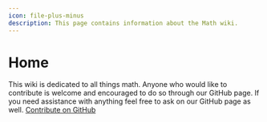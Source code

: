 ```yaml
---
icon: file-plus-minus
description: This page contains information about the Math wiki.
---
```


# Home

This wiki is dedicated to all things math. Anyone who would like to contribute is welcome and encouraged to do so through our GitHub page. If you need assistance with anything feel free to ask on our GitHub page as well. [Contribute on GitHub](https://github.com/Julieisbaka/Julieisbaka.github.io)
